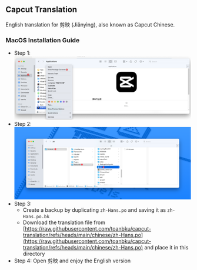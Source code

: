 ## Capcut Translation

English translation for 剪映 (Jiǎnyìng), also known as Capcut Chinese.

### MacOS Installation Guide

- Step 1: ![](./.github/macos-step-1.png)
- Step 2: ![](./.github/macos-step-2.png)
- Step 3:
  - Create a backup by duplicating `zh-Hans.po` and saving it as `zh-Hans.po.bk`
  - Download the translation file from [https://raw.githubusercontent.com/toanbku/capcut-translation/refs/heads/main/chinese/zh-Hans.po](https://raw.githubusercontent.com/toanbku/capcut-translation/refs/heads/main/chinese/zh-Hans.po) and place it in this directory
- Step 4: Open 剪映 and enjoy the English version
